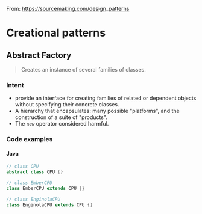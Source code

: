 From: https://sourcemaking.com/design_patterns



# Creational patterns



## Abstract Factory

> Creates an instance of several families of classes.

### Intent

- provide an interface for creating families of related or dependent objects without specifying their concrete classes.
- A hierarchy that encapsulates: many possible "platforms", and the construction of a suite of "products".
- The `new` operator considered harmful.



### Code examples

#### Java

```java
// class CPU 
abstract class CPU {}

// class EmberCPU
class EmberCPU extends CPU {}

// class EnginolaCPU
class EnginolaCPU extends CPU {}
```

